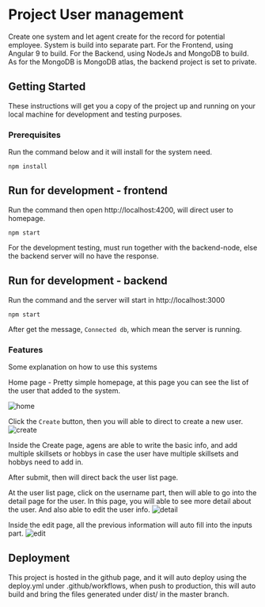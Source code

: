 # Project User management

Create one system and let agent create for the record for potential employee. System is build into separate part.
For the Frontend, using Angular 9 to build.
For the Backend, using NodeJs and MongoDB to build. As for the MongoDB is MongoDB atlas, the backend project is set to private.


## Getting Started

These instructions will get you a copy of the project up and running on your local machine for development and testing purposes.

### Prerequisites

Run the command below and it will install for the system need.

```
npm install
```

## Run for development - frontend

Run the command then open http://localhost:4200, will direct user to homepage.

```
npm start
```

For the development testing, must run together with the backend-node, else the backend server will no have the response.

## Run for development - backend

Run the command and the server will start in http://localhost:3000

```
npm start
```

After get the message, ```Connected db```, which mean the server is running.

### Features

Some explanation on how to use this systems

Home page - Pretty simple homepage, at this page you can see the list of the user that added to the system.

![home](https://imgur.com/XjZQ2qZ)

Click the ```Create``` button, then you will able to direct to create a new user.
![create](https://imgur.com/5zhslvw)

Inside the Create page, agens are able to write the basic info, and add multiple skillsets or hobbys in case the user have multiple skillsets and hobbys need to add in.

After submit, then will direct back the user list page.

At the user list page, click on the username part, then will able to go into the detail page for the user. In this page, you will able to see more detail about the user. And also able to edit the user info.
![detail](https://imgur.com/pGASqMH)

Inside the edit page, all the previous information will auto fill into the inputs part.
![edit](https://imgur.com/W5fuyHI)


## Deployment

This project is hosted in the github page, and it will auto deploy using the deploy.yml under .github/workflows, when push to production, this will auto build and bring the files generated under dist/ in the master branch.